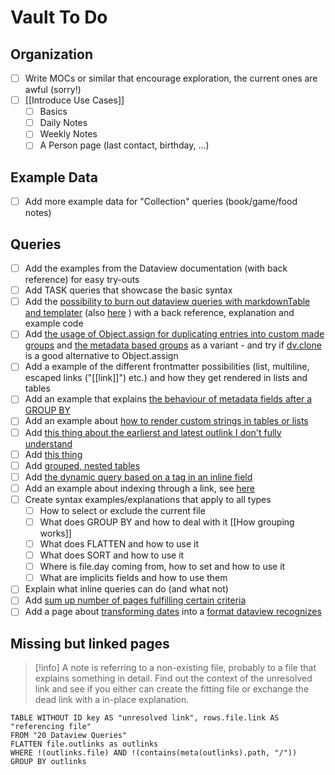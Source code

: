 # Vault To Do

## Organization

- [ ] Write MOCs or similar that encourage exploration, the current ones are awful (sorry!)
- [ ] [[Introduce Use Cases]]
	- [ ] Basics
	- [ ] Daily Notes
	- [ ] Weekly Notes
	- [ ] A Person page (last contact, birthday, ...)

## Example Data
- [ ] Add more example data for "Collection" queries (book/game/food notes)

## Queries
- [ ] Add the examples from the Dataview documentation (with back reference) for easy try-outs
- [ ] Add TASK queries that showcase the basic syntax
- [ ] Add the [possibility to burn out dataview queries with markdownTable and templater](https://github.com/blacksmithgu/obsidian-dataview/discussions/1241) (also [here](https://forum.obsidian.md/t/dataviewjs-snippet-showcase/17847/225) ) with a back reference, explanation and example code
- [ ] Add [the usage of Object.assign for duplicating entries into custom made groups](https://discord.com/channels/686053708261228577/875721010144477204/1003404078233178263) and [the metadata based groups](https://discord.com/channels/686053708261228577/875721010144477204/1005498669719638119) as a variant - and try if [dv.clone](https://blacksmithgu.github.io/obsidian-dataview/api/code-reference/#dvclonevalue) is a good alternative to Object.assign
- [ ] Add a example of the different frontmatter possibilities (list, multiline, escaped links ("[[link]]") etc.) and how they get rendered in lists and tables
- [ ] Add an example that explains [the behaviour of metadata fields after a GROUP BY](https://discord.com/channels/686053708261228577/875721010144477204/1004654445348532234)
- [ ] Add an example about [how to render custom strings in tables or lists](https://discord.com/channels/686053708261228577/875721010144477204/1004658573009227836)
- [ ] Add [this thing about the earlierst and latest outlink I don't fully understand](https://discord.com/channels/686053708261228577/875721010144477204/1004254235812184124)
- [ ] Add [this thing](https://discord.com/channels/686053708261228577/875721010144477204/1003433672780808212)
- [ ] Add [grouped, nested tables](https://discord.com/channels/686053708261228577/875721010144477204/1002958739705438288)
- [ ] Add [the dynamic query based on a tag in an inline field](https://discord.com/channels/@me/973972301127249950/1001569802629951640)
- [ ] Add an example about indexing through a link, see [here](https://discord.com/channels/686053708261228577/875721010144477204/1006970754375614635) 
- [ ] Create  syntax examples/explanations that apply to all types
	- [ ] How to select or exclude the current file
	- [ ] What does GROUP BY and how to deal with it [[How grouping works]]
	- [ ] What does FLATTEN and how to use it
	- [ ] What does SORT and how to use it
	- [ ] Where is file.day coming from, how to set and how to use it
	- [ ] What are implicits fields and how to use them
 - [ ] Explain what inline queries can do (and what not)
 - [ ] Add [sum up number of pages fulfilling certain criteria](https://discord.com/channels/686053708261228577/875721010144477204/1010262245755858994)
 - [ ] Add a page about [transforming dates](https://discord.com/channels/686053708261228577/875721010144477204/1011564039639404584) into a [format dataview recognizes](https://blacksmithgu.github.io/obsidian-dataview/data-annotation/#field-types)

## Missing but linked pages

> [!info] 
> A note is referring to a non-existing file, probably to a file that explains something in detail. Find out the context of the unresolved link and see if you either can create the fitting file or exchange the dead link with a in-place explanation.

```dataview
TABLE WITHOUT ID key AS "unresolved link", rows.file.link AS "referencing file"
FROM "20 Dataview Queries"
FLATTEN file.outlinks as outlinks
WHERE !(outlinks.file) AND !(contains(meta(outlinks).path, "/"))
GROUP BY outlinks
```
